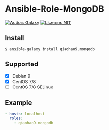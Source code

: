# Ansible-Role-MongoDB

[![Action: Galaxy](https://github.com/QiaoHao9/ansible-role-mongodb/actions/workflows/galaxy.yml/badge.svg)](https://github.com/QiaoHao9/ansible-role-mongodb/actions/workflows/galaxy.yml/badge.svg)
[![License: MIT](https://img.shields.io/badge/License-MIT-yellow.svg)](https://opensource.org/licenses/MIT)

## Install

```shell
$ ansible-galaxy install qiaohao9.mongodb
```
## Supported

- [x] Debian 9
- [x] CentOS 7/8
- [ ] CentOS 7/8 SELinux

## Example

```yaml
- hosts: localhost
  roles:
    - qiaohao9.mongodb
```

